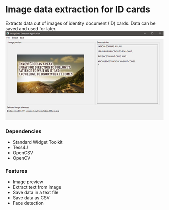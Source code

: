 # Image data extraction for ID cards
Extracts data out of images of identity document (ID) cards. Data can be saved and used for later.
![app image demo](https://github.com/tramyardg/ideIDcard/blob/master/app-demo.png)

### Dependencies
- Standard Widget Toolkit
- Tess4J
- OpenCSV
- OpenCV

### Features
- Image preview
- Extract text from image
- Save data in a text file
- Save data as CSV
- Face detection